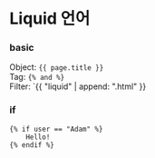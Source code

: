 # Liquid 언어
### basic
Object: `{{ page.title }}`  
Tag: `{% and %}`  
Filter: `{{ "liquid" | append: ".html" }}

### if
```
{% if user == "Adam" %}
    Hello!
{% endif %}
```
